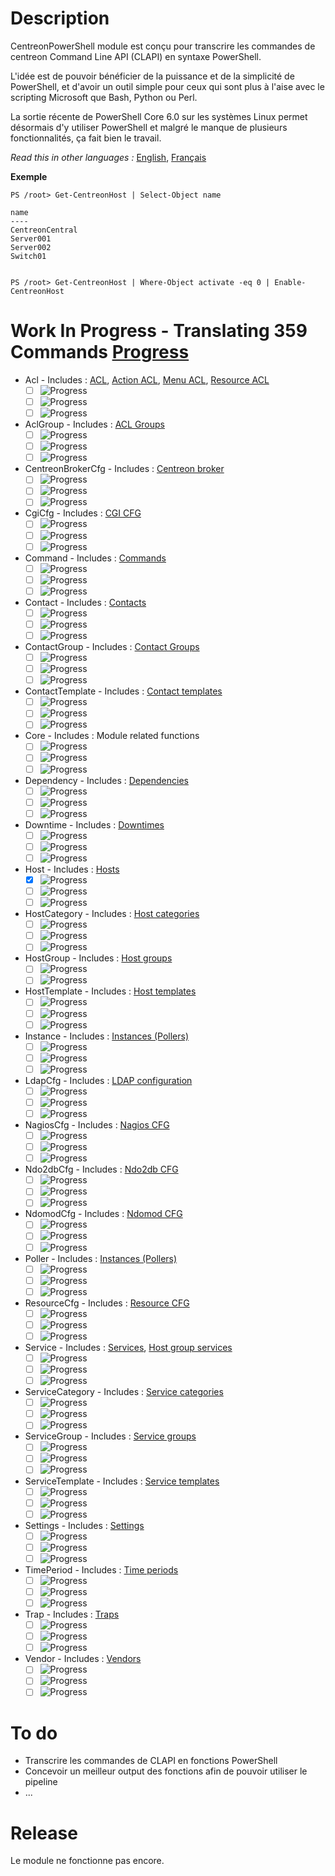 # Description

CentreonPowerShell module est conçu pour transcrire les commandes de centreon Command Line API (CLAPI) en syntaxe PowerShell.

L'idée est de pouvoir bénéficier de la puissance et de la simplicité de PowerShell, et d'avoir un outil simple pour ceux qui sont plus à l'aise avec le scripting Microsoft que Bash, Python ou Perl.

La sortie récente de PowerShell Core 6.0 sur les systèmes Linux permet désormais d'y utiliser PowerShell et malgré le manque de plusieurs fonctionnalités, ça fait bien le travail.

_Read this in other languages :_ [English](https://github.com/Clebam/CentreonPowerShell/blob/Development/README.md), [Français](https://github.com/Clebam/CentreonPowerShell/blob/Development/README.FR.md)

__Exemple__
```
PS /root> Get-CentreonHost | Select-Object name

name
----
CentreonCentral
Server001
Server002
Switch01


PS /root> Get-CentreonHost | Where-Object activate -eq 0 | Enable-CentreonHost
```
# Work In Progress - Translating 359 Commands [Progress](http://progressed.io/bar/38?scale=359&title=Translated&suffix=+)
- Acl - Includes : [ACL](https://documentation.centreon.com/docs/centreon-clapi/en/latest/objects/acl.html), [Action ACL](https://documentation.centreon.com/docs/centreon-clapi/en/latest/objects/acl_action.html), [Menu ACL](https://documentation.centreon.com/docs/centreon-clapi/en/latest/objects/acl_menu.html), [Resource ACL](https://documentation.centreon.com/docs/centreon-clapi/en/latest/objects/acl_resource.html)
	- [ ] ![Progress](http://progressed.io/bar/0?title=Traduction)
	- [ ] ![Progress](http://progressed.io/bar/0?title=Contrôle)
	- [ ] ![Progress](http://progressed.io/bar/0?title=Tests)
- AclGroup - Includes : [ACL Groups](https://documentation.centreon.com/docs/centreon-clapi/en/latest/objects/acl_group.html)
	- [ ] ![Progress](http://progressed.io/bar/0?title=Traduction)
	- [ ] ![Progress](http://progressed.io/bar/0?title=Contrôle)
	- [ ] ![Progress](http://progressed.io/bar/0?title=Tests)
- CentreonBrokerCfg - Includes : [Centreon broker](https://documentation.centreon.com/docs/centreon-clapi/en/latest/objects/broker_cfg.html)
	- [ ] ![Progress](http://progressed.io/bar/0?title=Traduction)
	- [ ] ![Progress](http://progressed.io/bar/0?title=Contrôle)
	- [ ] ![Progress](http://progressed.io/bar/0?title=Tests)
- CgiCfg - Includes : [CGI CFG](https://documentation.centreon.com/docs/centreon-clapi/en/latest/objects/cgi_cfg.html)
	- [ ] ![Progress](http://progressed.io/bar/0?title=Traduction)
	- [ ] ![Progress](http://progressed.io/bar/0?title=Contrôle)
	- [ ] ![Progress](http://progressed.io/bar/0?title=Tests)
- Command - Includes : [Commands](https://documentation.centreon.com/docs/centreon-clapi/en/latest/objects/commands.html)
	- [ ] ![Progress](http://progressed.io/bar/0?title=Traduction)
	- [ ] ![Progress](http://progressed.io/bar/0?title=Contrôle)
	- [ ] ![Progress](http://progressed.io/bar/0?title=Tests)
- Contact - Includes : [Contacts](https://documentation.centreon.com/docs/centreon-clapi/en/latest/objects/contacts.html)
	- [ ] ![Progress](http://progressed.io/bar/0?title=Traduction)
	- [ ] ![Progress](http://progressed.io/bar/0?title=Contrôle)
	- [ ] ![Progress](http://progressed.io/bar/0?title=Tests)
- ContactGroup - Includes : [Contact Groups](https://documentation.centreon.com/docs/centreon-clapi/en/latest/objects/contact_groups.html)
	- [ ] ![Progress](http://progressed.io/bar/0?title=Traduction)
	- [ ] ![Progress](http://progressed.io/bar/0?title=Contrôle)
	- [ ] ![Progress](http://progressed.io/bar/0?title=Tests)
- ContactTemplate - Includes : [Contact templates](https://documentation.centreon.com/docs/centreon-clapi/en/latest/objects/contact_templates.html)
	- [ ] ![Progress](http://progressed.io/bar/0?title=Traduction)
	- [ ] ![Progress](http://progressed.io/bar/0?title=Contrôle)
	- [ ] ![Progress](http://progressed.io/bar/0?title=Tests)
- Core - Includes : Module related functions
	- [ ] ![Progress](http://progressed.io/bar/0?title=Traduction)
	- [ ] ![Progress](http://progressed.io/bar/0?title=Contrôle)
	- [ ] ![Progress](http://progressed.io/bar/0?title=Tests)
- Dependency - Includes : [Dependencies](https://documentation.centreon.com/docs/centreon-clapi/en/latest/objects/dependencies.html)
	- [ ] ![Progress](http://progressed.io/bar/0?title=Traduction)
	- [ ] ![Progress](http://progressed.io/bar/0?title=Contrôle)
	- [ ] ![Progress](http://progressed.io/bar/0?title=Tests)
- Downtime - Includes : [Downtimes](https://documentation.centreon.com/docs/centreon-clapi/en/latest/objects/downtimes.html)
	- [ ] ![Progress](http://progressed.io/bar/0?title=Traduction)
	- [ ] ![Progress](http://progressed.io/bar/0?title=Contrôle)
	- [ ] ![Progress](http://progressed.io/bar/0?title=Tests)
- Host - Includes : [Hosts](https://documentation.centreon.com/docs/centreon-clapi/en/latest/objects/hosts.html)
	- [x] ![Progress](http://progressed.io/bar/100?title=Translating)
	- [ ] ![Progress](http://progressed.io/bar/60?title=Contrôle)
	- [ ] ![Progress](http://progressed.io/bar/30?title=Tests)
- HostCategory - Includes : [Host categories](https://documentation.centreon.com/docs/centreon-clapi/en/latest/objects/host_categories.html)
	- [ ] ![Progress](http://progressed.io/bar/0?title=Traduction)
	- [ ] ![Progress](http://progressed.io/bar/0?title=Contrôle)
	- [ ] ![Progress](http://progressed.io/bar/0?title=Tests)
- HostGroup - Includes : [Host groups](https://documentation.centreon.com/docs/centreon-clapi/en/latest/objects/host_groups.html)
	- [ ] ![Progress](http://progressed.io/bar/0?title=Traduction)
	- [ ] ![Progress](http://progressed.io/bar/0?title=Contrôle)
- HostTemplate - Includes : [Host templates](https://documentation.centreon.com/docs/centreon-clapi/en/latest/objects/host_templates.html)
	- [ ] ![Progress](http://progressed.io/bar/3?title=Traduction)
	- [ ] ![Progress](http://progressed.io/bar/0?title=Contrôle)
	- [ ] ![Progress](http://progressed.io/bar/0?title=Tests)
- Instance - Includes : [Instances (Pollers)](https://documentation.centreon.com/docs/centreon-clapi/en/latest/objects/instances.html)
	- [ ] ![Progress](http://progressed.io/bar/0?title=Traduction)
	- [ ] ![Progress](http://progressed.io/bar/0?title=Contrôle)
	- [ ] ![Progress](http://progressed.io/bar/0?title=Tests)
- LdapCfg - Includes : [LDAP configuration](https://documentation.centreon.com/docs/centreon-clapi/en/latest/objects/ldap_servers.html)
	- [ ] ![Progress](http://progressed.io/bar/0?title=Traduction)
	- [ ] ![Progress](http://progressed.io/bar/0?title=Contrôle)
	- [ ] ![Progress](http://progressed.io/bar/0?title=Tests)
- NagiosCfg - Includes : [Nagios CFG](https://documentation.centreon.com/docs/centreon-clapi/en/latest/objects/nagios_cfg.html)
	- [ ] ![Progress](http://progressed.io/bar/0?title=Traduction)
	- [ ] ![Progress](http://progressed.io/bar/0?title=Contrôle)
	- [ ] ![Progress](http://progressed.io/bar/0?title=Tests)
- Ndo2dbCfg - Includes : [Ndo2db CFG](https://documentation.centreon.com/docs/centreon-clapi/en/latest/objects/ndo2db_cfg.html)
	- [ ] ![Progress](http://progressed.io/bar/0?title=Traduction)
	- [ ] ![Progress](http://progressed.io/bar/0?title=Contrôle)
	- [ ] ![Progress](http://progressed.io/bar/0?title=Tests)
- NdomodCfg - Includes : [Ndomod CFG](https://documentation.centreon.com/docs/centreon-clapi/en/latest/objects/ndomod_cfg.html)
	- [ ] ![Progress](http://progressed.io/bar/0?title=Traduction)
	- [ ] ![Progress](http://progressed.io/bar/0?title=Contrôle)
	- [ ] ![Progress](http://progressed.io/bar/0?title=Tests)
- Poller - Includes : [Instances (Pollers)](https://documentation.centreon.com/docs/centreon-clapi/en/latest/objects/instances.html)
	- [ ] ![Progress](http://progressed.io/bar/0?title=Traduction)
	- [ ] ![Progress](http://progressed.io/bar/0?title=Contrôle)
	- [ ] ![Progress](http://progressed.io/bar/0?title=Tests)
- ResourceCfg - Includes : [Resource CFG](https://documentation.centreon.com/docs/centreon-clapi/en/latest/objects/resource_cfg.htm)
	- [ ] ![Progress](http://progressed.io/bar/0?title=Traduction)
	- [ ] ![Progress](http://progressed.io/bar/0?title=Contrôle)
	- [ ] ![Progress](http://progressed.io/bar/0?title=Tests)
- Service - Includes : [Services](https://documentation.centreon.com/docs/centreon-clapi/en/latest/objects/services.html), [Host group services](https://documentation.centreon.com/docs/centreon-clapi/en/latest/objects/host_group_services.html)
	- [ ] ![Progress](http://progressed.io/bar/0?title=Traduction)
	- [ ] ![Progress](http://progressed.io/bar/0?title=Contrôle)
	- [ ] ![Progress](http://progressed.io/bar/0?title=Tests)
- ServiceCategory - Includes : [Service categories](https://documentation.centreon.com/docs/centreon-clapi/en/latest/objects/service_categories.html)
	- [ ] ![Progress](http://progressed.io/bar/0?title=Traduction)
	- [ ] ![Progress](http://progressed.io/bar/0?title=Contrôle)
	- [ ] ![Progress](http://progressed.io/bar/0?title=Tests)
- ServiceGroup - Includes : [Service groups](https://documentation.centreon.com/docs/centreon-clapi/en/latest/objects/service_groups.html)
	- [ ] ![Progress](http://progressed.io/bar/0?title=Traduction)
	- [ ] ![Progress](http://progressed.io/bar/0?title=Contrôle)
	- [ ] ![Progress](http://progressed.io/bar/0?title=Tests)
- ServiceTemplate - Includes : [Service templates](https://documentation.centreon.com/docs/centreon-clapi/en/latest/objects/service_templates.html)
	- [ ] ![Progress](http://progressed.io/bar/3?title=Traduction)
	- [ ] ![Progress](http://progressed.io/bar/0?title=Contrôle)
	- [ ] ![Progress](http://progressed.io/bar/0?title=Tests)
- Settings - Includes : [Settings](https://documentation.centreon.com/docs/centreon-clapi/en/latest/objects/settings.html)
	- [ ] ![Progress](http://progressed.io/bar/0?title=Traduction)
	- [ ] ![Progress](http://progressed.io/bar/0?title=Contrôle)
	- [ ] ![Progress](http://progressed.io/bar/0?title=Tests)
- TimePeriod - Includes : [Time periods](https://documentation.centreon.com/docs/centreon-clapi/en/latest/objects/time_periods.html)
	- [ ] ![Progress](http://progressed.io/bar/0?title=Traduction)
	- [ ] ![Progress](http://progressed.io/bar/0?title=Contrôle)
	- [ ] ![Progress](http://progressed.io/bar/0?title=Tests)
- Trap - Includes : [Traps](https://documentation.centreon.com/docs/centreon-clapi/en/latest/objects/traps.html)
	- [ ] ![Progress](http://progressed.io/bar/0?title=Traduction)
	- [ ] ![Progress](http://progressed.io/bar/0?title=Contrôle)
	- [ ] ![Progress](http://progressed.io/bar/0?title=Tests)
- Vendor - Includes : [Vendors](https://documentation.centreon.com/docs/centreon-clapi/en/latest/objects/vendors.html)
	- [ ] ![Progress](http://progressed.io/bar/0?title=Traduction)
	- [ ] ![Progress](http://progressed.io/bar/0?title=Contrôle)
	- [ ] ![Progress](http://progressed.io/bar/0?title=Tests)

# To do

- Transcrire les commandes de CLAPI en fonctions PowerShell
- Concevoir un meilleur output des fonctions afin de pouvoir utiliser le pipeline
- ...

# Release

Le module ne fonctionne pas encore.